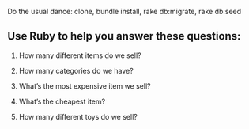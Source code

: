 Do the usual dance: clone, bundle install, rake db:migrate, rake db:seed


Use Ruby to help you answer these questions:
---------------------------------------------

1. How many different items do we sell?

2. How many categories do we have?

3. What’s the most expensive item we sell?

4. What’s the cheapest item?

5. How many different toys do we sell?


